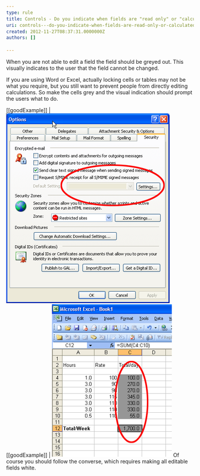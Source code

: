 ```yaml
---
type: rule
title: Controls - Do you indicate when fields are "read only" or "calculated"?
uri: controls---do-you-indicate-when-fields-are-read-only-or-calculated
created: 2012-11-27T08:37:31.0000000Z
authors: []

---
```


When you are not able to edit a field the field should be greyed out. This visually indicates to the user that the field cannot be changed.
 
If you are using Word or Excel, actually locking cells or tables may not be what you require, but you still want to prevent people from directly editing calculations. So make the cells grey and the visual indication should prompt the users what to do.

[[goodExample]]
| ![Read only fields should be greyed out](../../assets/GreyField.gif)
[[goodExample]]
| ![Calculated Fields in Excel should be in Grey](../../assets/GreyField-Excel.gif)
Of course you should follow the converse, which requires making all editable fields white.
